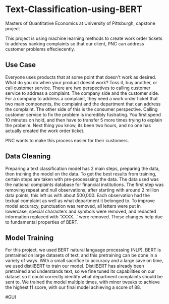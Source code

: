 # Text-Classification-using-BERT
Masters of Quantitative Economics at University of Pittsburgh, capstone project


This project is using machine learning methods to create work order tickets to address banking complaints so that our client, PNC can address customer problems effeciecently. 


## Use Case

Everyone uses products that at some point that doesn't work as desired. What do you do when your product doesnt work? Toss it, buy another, or call customer service. There are two perspectives to calling customer service to address a complaint. The company side and the customer side. For a company to address a complaint, they need a work order ticket that two main components, the complaint and the department that can address the complaint. The other side of this is the consumer perspective. Calling customer service to fix the problem is incredibly fustrating. You first spend 10 minutes on hold, and then have to transfer 5 more times trying to explain the probelm. Next thing you know, its been two hours, and no one has actually created the work order ticket. 

PNC wants to make this process easier for their customers. 

## Data Cleaning
Preparing a text classification model has 2 main steps, preparing the data, then training the model on the data. To get the best results from training, certain steps are taken with pre-processsing the data. The data used was the national complaints database for financial institutions. The first step was removing repeat and null observations; after starting with around 2 million data points, this left us with about 500,000. Each observation had the textual complaint as well as what department it belonged to. To improve model accuracy, punctuation was removed, all letters were put in lowercase, special characters and symbols were removed, and redacted information replaced with 'XXXX...' were removed. These changes help due to fundamental properties of BERT.

## Model Training
For this project, we used BERT natural language processing (NLP). BERT is pretrained on large datasets of text, and this pretraining can be done in a variety of ways. With a small sacrifice to accuracy and a large save on time, we used distilBERT to train our model. DistilBERT has already been pretrained and understands text, so we  fine tuned its capabilities on our dataset so it could correctly identify what department complaints should be sent to. We trained the model multiple times, with minor tweaks to achieve the highest f1 score, with our final model achieving a score of 88.

#GUI
